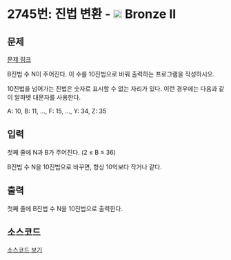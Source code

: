 # 2745번: 진법 변환 - <img src="https://static.solved.ac/tier_small/4.svg" style="height:20px" /> Bronze II

<!-- performance -->

<!-- 문제 제출 후 깃허브에 푸시를 했을 때 제출한 코드의 성능이 입력될 공간입니다.-->

<!-- end -->

## 문제

[문제 링크](https://boj.kr/2745)


<p>B진법 수&nbsp;N이 주어진다. 이 수를 10진법으로 바꿔 출력하는 프로그램을 작성하시오.</p>

<p>10진법을 넘어가는 진법은 숫자로 표시할 수 없는 자리가 있다. 이런 경우에는 다음과 같이 알파벳 대문자를&nbsp;사용한다.</p>

<p>A: 10, B: 11, ..., F: 15, ..., Y: 34, Z: 35</p>



## 입력


<p>첫째 줄에 N과 B가 주어진다. (2 ≤ B ≤ 36)</p>

<p>B진법 수 N을 10진법으로 바꾸면, 항상 10억보다 작거나 같다.</p>



## 출력


<p>첫째 줄에 B진법 수&nbsp;N을 10진법으로 출력한다.</p>



## 소스코드

[소스코드 보기](진법%20변환.js)